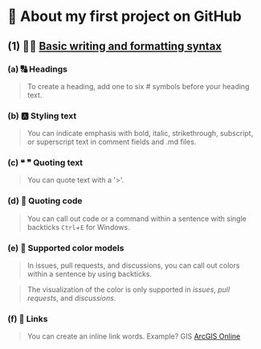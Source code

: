 # 🚀 **About my first project on GitHub**

## (1) 📝🔗 [Basic writing and formatting syntax](https://docs.github.com/en/get-started/writing-on-github/getting-started-with-writing-and-formatting-on-github/basic-writing-and-formatting-syntax) 
### (a) 🔠 Headings
> To create a heading, add one to six # symbols before your heading text.

### (b) 🅰️ Styling text
> You can indicate emphasis with bold, italic, strikethrough, subscript, or superscript text in comment fields and .md files.

### (c) ❝ ❞ Quoting text
> You can quote text with a '>'.

### (d) 📄 Quoting code
> You can call out code or a command within a sentence with single backticks `Ctrl`+`E` for Windows.

### (e) 🎨 Supported color models
> In issues, pull requests, and discussions, you can call out colors within a sentence by using backticks.

> The visualization of the color is only supported in *issues*, *pull requests*, and *discussions*.

### (f) 🔗 Links
> You can create an inline link words. Example? GIS [ArcGIS Online](https://www.esri.com/en-us/arcgis/products/arcgis-online/overview)



